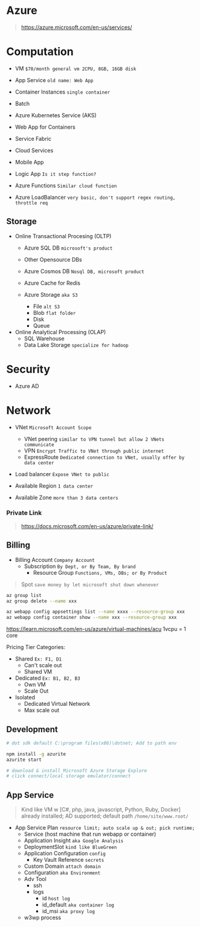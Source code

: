 # Azure
> https://azure.microsoft.com/en-us/services/

# Computation
- VM `$70/month general vm 2CPU, 8GB, 16GB disk`
- App Service `old name: Web App`
- Container Instances `single container`
- Batch
- Azure Kubernetes Service (AKS)
- Web App for Containers

- Service Fabric
- Cloud Services
- Mobile App

- Logic App `Is it step function?`
- Azure Functions `Similar cloud function`
- Azure LoadBalancer `very basic, don't support regex routing, throttle req`

## Storage
- Online Transactional Procesing (OLTP)
  - Azure SQL DB `microsoft's product`
  - Other Opensource DBs

  - Azure Cosmos DB `Nosql DB, microsoft product`
  - Azure Cache for Redis

  - Azure Storage `aka S3`
    - File `alt S3`
    - Blob `flat folder`
    - Disk
    - Queue
- Online Analytical Processing (OLAP)
  - SQL Warehouse
  - Data Lake Storage `specialize for hadoop`

# Security
- Azure AD

# Network
- VNet `Microsoft Account Scope`
  - VNet peering `similar to VPN tunnel but allow 2 VNets communicate`
  - VPN `Encrypt Traffic to VNet through public internet`
  - ExpressRoute `Dedicated connection to VNet, usually offer by data center`
- Load balancer `Expose VNet to public`

- Available Region `1 data center`
- Available Zone `more than 3 data centers`

### Private Link
> https://docs.microsoft.com/en-us/azure/private-link/


## Billing
- Billing Account `Company Account`
  - Subscription `By Dept, or By Team, By brand`
    - Resource Group `Functions, VMs, DBs; or By Product `

> Spot `save money by let microsoft shut down whenever`

```bash
az group list 
az group delete --name xxx

az webapp config appsettings list --name xxxx --resource-group xxx
az webapp config container show --name xxx --resource-group xxx
```

https://learn.microsoft.com/en-us/azure/virtual-machines/acu
1vcpu = 1 core

Pricing Tier Categories:
- Shared `Ex: F1, D1`
  - Can't scale out
  - Shared VM
- Dedicated `Ex: B1, B2, B3`
  - Own VM
  - Scale Out
- Isolated
  - Dedicated Virtual Network
  - Max scale out

## Development
```bash
# dot sdk default C:\program files(x86)\dotnet; Add to path env

npm install -g azurite
azurite start

# download & install Microsoft Azure Storage Explore
# click connect/local storage emulator/connect
```

## App Service
> Kind like VM w [C#, php, java, javascript, Python, Ruby, Docker] already installed; AD supported; default path `/home/site/www.root/`

- App Service Plan `resource limit; auto scale up & out; pick runtime;`
  - Service (host machine that run webapp or container)
  - Application Insight `aka Google Analysis`
  - DeploymentSlot `kind like BlueGreen`
  - Application Configuration `config`
    - Key Vault Reference `secrets`
  - Custom Domain  `attach domain`
  - Configuration `aka Environment`
  - Adv Tool
    - ssh
    - logs
      - id `host log`
      - id_default `aka container log`
      - id_msi `aka proxy log`
  - w3wp process
